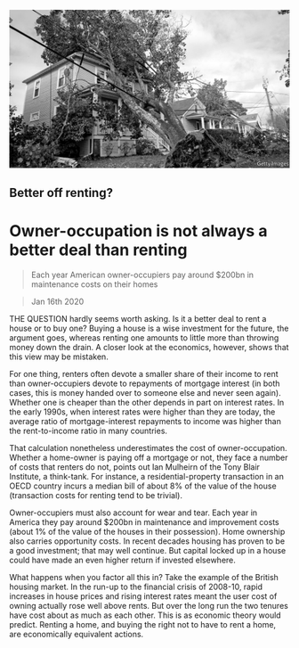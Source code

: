 ![](./images/20200118_SRP081_0.jpg)

## Better off renting?

# Owner-occupation is not always a better deal than renting

> Each year American owner-occupiers pay around $200bn in maintenance costs on their homes

> Jan 16th 2020

THE QUESTION hardly seems worth asking. Is it a better deal to rent a house or to buy one? Buying a house is a wise investment for the future, the argument goes, whereas renting one amounts to little more than throwing money down the drain. A closer look at the economics, however, shows that this view may be mistaken.

For one thing, renters often devote a smaller share of their income to rent than owner-occupiers devote to repayments of mortgage interest (in both cases, this is money handed over to someone else and never seen again). Whether one is cheaper than the other depends in part on interest rates. In the early 1990s, when interest rates were higher than they are today, the average ratio of mortgage-interest repayments to income was higher than the rent-to-income ratio in many countries.

That calculation nonetheless underestimates the cost of owner-occupation. Whether a home-owner is paying off a mortgage or not, they face a number of costs that renters do not, points out Ian Mulheirn of the Tony Blair Institute, a think-tank. For instance, a residential-property transaction in an OECD country incurs a median bill of about 8% of the value of the house (transaction costs for renting tend to be trivial).

Owner-occupiers must also account for wear and tear. Each year in America they pay around $200bn in maintenance and improvement costs (about 1% of the value of the houses in their possession). Home ownership also carries opportunity costs. In recent decades housing has proven to be a good investment; that may well continue. But capital locked up in a house could have made an even higher return if invested elsewhere.

What happens when you factor all this in? Take the example of the British housing market. In the run-up to the financial crisis of 2008-10, rapid increases in house prices and rising interest rates meant the user cost of owning actually rose well above rents. But over the long run the two tenures have cost about as much as each other. This is as economic theory would predict. Renting a home, and buying the right not to have to rent a home, are economically equivalent actions.